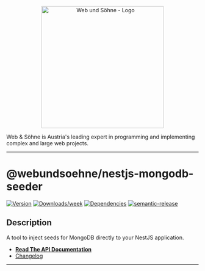 <p align="center">
  <a href="https://webundsoehne.com" target="blank">
    <img src="https://webundsoehne.com/wp-content/uploads/webundsoehne-logo.png" width="320" alt="Web und Söhne - Logo" />
  </a>
</p>
Web & Söhne is Austria's leading expert in programming and implementing complex and large web projects.

---

# @webundsoehne/nestjs-mongodb-seeder

[![Version](https://img.shields.io/npm/v/@webundsoehne/nestjs-mongodb-seeder.svg)](https://npmjs.org/package/@webundsoehne/nestjs-mongodb-seeder) [![Downloads/week](https://img.shields.io/npm/dw/@webundsoehne/nestjs-mongodb-seeder.svg)](https://npmjs.org/package/@webundsoehne/nestjs-mongodb-seeder) [![Dependencies](https://img.shields.io/librariesio/release/npm/@webundsoehne/nestjs-mongodb-seeder)](https://npmjs.org/package/@webundsoehne/nestjs-mongodb-seeder) [![semantic-release](https://img.shields.io/badge/%20%20%F0%9F%93%A6%F0%9F%9A%80-semantic--release-e10079.svg)](https://github.com/semantic-release/semantic-release)

## Description

A tool to inject seeds for MongoDB directly to your NestJS application.

- **[Read The API Documentation](./docs/README.md)**
- [Changelog](./CHANGELOG.md)

<!-- toc -->



<!-- tocstop -->

---
